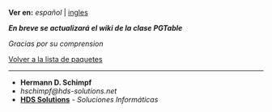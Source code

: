 **Ver en:** _español_ | [ingles](http://code.google.com/p/javaclassesrepository/wiki/PGTable?tm=6&wl=en)

**_En breve se actualizará el wiki de la clase PGTable_**

_Gracias por su comprension_

[Volver a la lista de paquetes](http://code.google.com/p/javaclassesrepository/wiki/packages?tm=6&wl=es)

---

  * **Hermann D. Schimpf**
  * _hschimpf@hds-solutions.net_
  * **[HDS Solutions](http://hds-solutions.net)** - _Soluciones Informáticas_